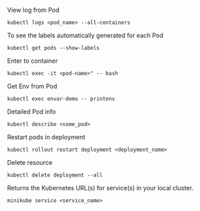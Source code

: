 
View log from Pod
```commandline
kubectl logs <pod_name> --all-containers
```

To see the labels automatically generated for each Pod
```commandline
kubectl get pods --show-labels
```

Enter to container
```commandline
kubectl exec -it <pod-name>" -- bash
```


Get Env from Pod
```commandline
kubectl exec envar-demo -- printenv
```

Detailed Pod info
```commandline
kubectl describe <some_pod>
```

Restart pods in deployment
```commandline
kubectl rollout restart deployment <deployment_name>
```

Delete resource
```commandline
kubectl delete deployment --all
```

Returns the Kubernetes URL(s) for service(s) in your local cluster.
```commandline
minikube service <service_name>
```

